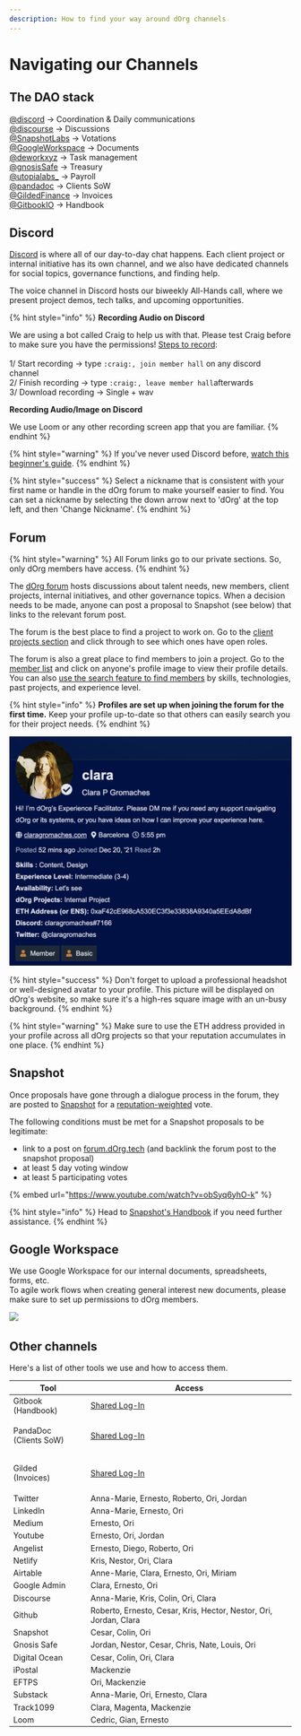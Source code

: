 ```yaml
---
description: How to find your way around dOrg channels
---
```


# Navigating our Channels

## The DAO stack

[@discord](https://twitter.com/discord) -> Coordination & Daily communications \
[@discourse](https://twitter.com/discourse) -> Discussions \
[@SnapshotLabs](https://twitter.com/SnapshotLabs) -> Votations\
[@GoogleWorkspace](https://twitter.com/GoogleWorkspace) -> Documents \
[@deworkxyz](https://twitter.com/deworkxyz) -> Task management \
[@gnosisSafe](https://twitter.com/gnosisSafe) -> Treasury \
[@utopialabs\_](https://twitter.com/utopialabs\_) -> Payroll \
[@pandadoc](https://twitter.com/pandadoc) -> Clients SoW\
[@GildedFinance](https://twitter.com/GildedFinance) -> Invoices\
[@GitbookIO](https://twitter.com/GitBookIO) -> Handbook

## Discord

[Discord](https://discord.com/invite/bA9ZM7WXZU) is where all of our day-to-day chat happens. Each client project or internal initiative has its own channel, and we also have dedicated channels for social topics, governance functions, and finding help.

The voice channel in Discord hosts our biweekly All-Hands call, where we present project demos, tech talks, and upcoming opportunities.

{% hint style="info" %}
**Recording Audio on Discord**&#x20;

We are using a bot called Craig to help us with that. Please test Craig before to make sure you have the permissions! [Steps to record](https://forum.dorg.tech/t/recording-all-hands/241): \
\
1/ Start recording -> type `:craig:, join member hall` on any discord channel\
2/ Finish recording -> type `:craig:, leave member hall`afterwards\
3/ Download recording -> Single + wav&#x20;

**Recording Audio/Image on Discord**&#x20;

We use Loom or any other recording screen app that you are familiar.&#x20;
{% endhint %}

{% hint style="warning" %}
If you've never used Discord before, [watch this beginner's guide](https://www.youtube.com/watch?v=rnYGrq95ezA\&ab\_channel=Howfinity).
{% endhint %}

{% hint style="success" %}
Select a nickname that is consistent with your first name or handle in the dOrg forum to make yourself easier to find. You can set a nickname by selecting the down arrow next to 'dOrg' at the top left, and then 'Change Nickname'.
{% endhint %}

## Forum

{% hint style="warning" %}
All Forum links go to our private sections. So, only dOrg members have access.&#x20;
{% endhint %}

The [dOrg forum](https://forum.dorg.tech) hosts discussions about talent needs, new members, client projects, internal initiatives, and other governance topics. When a decision needs to be made, anyone can post a proposal to Snapshot (see below) that links to the relevant forum post.

The forum is the best place to find a project to work on. Go to the [client projects section](https://forum.dorg.tech/c/clientproject) and click through to see which ones have open roles.

The forum is also a great place to find members to join a project. Go to the [member list](https://forum.dorg.tech/u/) and click on anyone's profile image to view their profile details. You can also [use the search feature to find members](https://forum.dorg.tech/search?search\_type=users) by skills, technologies, past projects, and experience level.

{% hint style="info" %}
**Profiles are set up when joining the forum for the first time.** Keep your profile up-to-date so that others can easily search you for their project needs.&#x20;
{% endhint %}

![](<../.gitbook/assets/Screenshot 2022-01-03 at 17.55.47.png>)

{% hint style="success" %}
Don't forget to upload a professional headshot or well-designed avatar to your profile. This picture will be displayed on dOrg's website, so make sure it's a high-res square image with an un-busy background.
{% endhint %}

{% hint style="warning" %}
Make sure to use the ETH address provided in your profile across all dOrg projects so that your reputation accumulates in one place.
{% endhint %}

## Snapshot

Once proposals have gone through a dialogue process in the forum, they are posted to [Snapshot](https://snapshot.org/#/dorg.eth) for a [reputation-weighted](../governance.md#reputation) vote.

The following conditions must be met for a Snapshot proposals to be legitimate:

* link to a post on [forum.dOrg.tech](https://forum.dorg.tech) (and backlink the forum post to the snapshot proposal)
* at least 5 day voting window
* at least 5 participating votes

{% embed url="https://www.youtube.com/watch?v=obSyq6yhO-k" %}

{% hint style="info" %}
Head to [Snapshot's Handbook](https://docs.snapshot.org/proposals) if you need further assistance.
{% endhint %}

## Google Workspace

We use Google Workspace for our internal documents, spreadsheets, forms, etc. \
To agile work flows when creating general interest new documents, please make sure to set up permissions to dOrg members.

![](../.gitbook/assets/Screen\_Shot\_2022-02-14\_at\_1.52.50\_PM.png)

## Other channels&#x20;

Here's a list of other tools we use and how to access them.&#x20;

| Tool                             | Access                                                                                               |
| -------------------------------- | ---------------------------------------------------------------------------------------------------- |
| Gitbook (Handbook)               | [Shared Log-In](https://docs.google.com/spreadsheets/d/18QXB9Ski8OxHRiELfxq8DcahYFhNnEKPEM20kRjeuYA) |
| <p>PandaDoc<br>(Clients SoW)</p> | [Shared Log-In](https://docs.google.com/spreadsheets/d/18QXB9Ski8OxHRiELfxq8DcahYFhNnEKPEM20kRjeuYA) |
| <p>Gilded<br>(Invoices)</p>      | [Shared Log-In](https://docs.google.com/spreadsheets/d/18QXB9Ski8OxHRiELfxq8DcahYFhNnEKPEM20kRjeuYA) |
| Twitter                          | Anna-Marie, Ernesto, Roberto, Ori, Jordan                                                            |
| LinkedIn                         | Anna-Marie, Ernesto, Ori                                                                             |
| Medium                           | Ernesto, Ori                                                                                         |
| Youtube                          | Ernesto, Ori, Jordan                                                                                 |
| Angelist                         | Ernesto, Diego, Roberto, Ori                                                                         |
| Netlify                          | Kris, Nestor, Ori, Clara                                                                             |
| Airtable                         | Anne-Marie, Clara, Ernesto, Ori, Miriam                                                              |
| Google Admin                     | Clara, Ernesto, Ori                                                                                  |
| Discourse                        | Anna-Marie, Kris, Colin, Ori, Clara                                                                  |
| Github                           | Roberto, Ernesto, Cesar, Kris, Hector, Nestor, Ori, Jordan, Clara                                    |
| Snapshot                         | Cesar, Colin, Ori                                                                                    |
| Gnosis Safe                      | Jordan, Nestor, Cesar, Chris, Nate, Louis, Ori                                                       |
| Digital Ocean                    | Cesar, Colin, Ori, Clara                                                                             |
| iPostal                          | Mackenzie                                                                                            |
| EFTPS                            | Ori, Mackenzie                                                                                       |
| Substack                         | Anna-Marie, Ori, Ernesto, Clara                                                                      |
| Track1099                        | Clara, Magenta, Mackenzie                                                                            |
| Loom                             | Cedric, Gian, Ernesto                                                                                |

